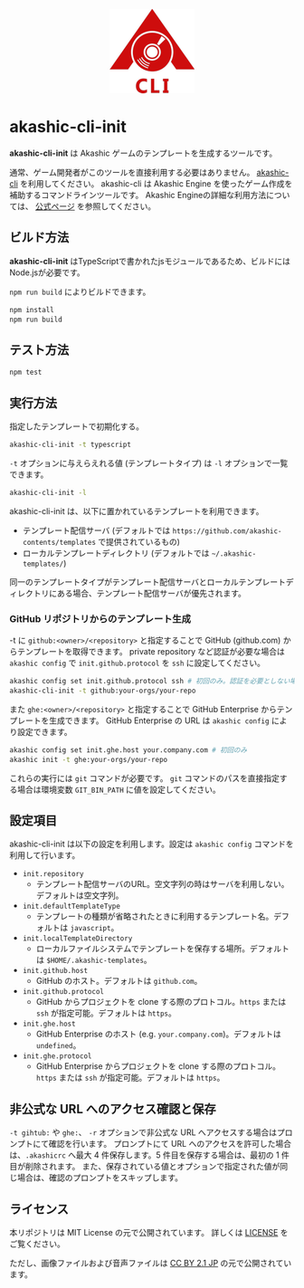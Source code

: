 <p align="center">
<img src="https://github.com/akashic-games/akashic-cli/blob/master/img/akashic-cli.png"/>
</p>

# akashic-cli-init

**akashic-cli-init** は Akashic ゲームのテンプレートを生成するツールです。

通常、ゲーム開発者がこのツールを直接利用する必要はありません。
[akashic-cli](https://github.com/akashic-games/akashic-cli) を利用してください。
akashic-cli は Akashic Engine を使ったゲーム作成を補助するコマンドラインツールです。
Akashic Engineの詳細な利用方法については、 [公式ページ](https://akashic-games.github.io/) を参照してください。

## ビルド方法

**akashic-cli-init** はTypeScriptで書かれたjsモジュールであるため、ビルドにはNode.jsが必要です。

`npm run build` によりビルドできます。

```sh
npm install
npm run build
```

## テスト方法

```sh
npm test
```

## 実行方法

指定したテンプレートで初期化する。

```sh
akashic-cli-init -t typescript
```

`-t` オプションに与えらえれる値 (テンプレートタイプ) は `-l` オプションで一覧できます。

```sh
akashic-cli-init -l
```

akashic-cli-init は、以下に置かれているテンプレートを利用できます。

* テンプレート配信サーバ (デフォルトでは `https://github.com/akashic-contents/templates` で提供されているもの)
* ローカルテンプレートディレクトリ (デフォルトでは `~/.akashic-templates/`)

同一のテンプレートタイプがテンプレート配信サーバとローカルテンプレートディレクトリにある場合、テンプレート配信サーバが優先されます。

### GitHub リポジトリからのテンプレート生成

-t に `github:<owner>/<repository>` と指定することで GitHub (github.com) からテンプレートを取得できます。
private repository など認証が必要な場合は `akashic config` で `init.github.protocol` を `ssh` に設定してください。

```sh
akashic config set init.github.protocol ssh # 初回のみ。認証を必要としない場合は不要。
akashic-cli-init -t github:your-orgs/your-repo
```

また `ghe:<owner>/<repository>` と指定することで GitHub Enterprise からテンプレートを生成できます。
GitHub Enterprise の URL は `akashic config` により設定できます。

```sh
akashic config set init.ghe.host your.company.com # 初回のみ
akashic init -t ghe:your-orgs/your-repo
```

これらの実行には `git` コマンドが必要です。
`git` コマンドのパスを直接指定する場合は環境変数 `GIT_BIN_PATH` に値を設定してください。

## 設定項目
akashic-cli-init は以下の設定を利用します。設定は `akashic config` コマンドを利用して行います。
* `init.repository`
  * テンプレート配信サーバのURL。空文字列の時はサーバを利用しない。デフォルトは空文字列。
* `init.defaultTemplateType`
  * テンプレートの種類が省略されたときに利用するテンプレート名。デフォルトは `javascript`。
* `init.localTemplateDirectory`
  * ローカルファイルシステムでテンプレートを保存する場所。デフォルトは `$HOME/.akashic-templates`。
* `init.github.host`
  * GitHub のホスト。デフォルトは `github.com`。
* `init.github.protocol`
  * GitHub からプロジェクトを clone する際のプロトコル。`https` または `ssh` が指定可能。デフォルトは `https`。
* `init.ghe.host`
  * GitHub Enterprise のホスト (e.g. `your.company.com`)。デフォルトは `undefined`。
* `init.ghe.protocol`
  * GitHub Enterprise からプロジェクトを clone する際のプロトコル。`https` または `ssh` が指定可能。デフォルトは `https`。

## 非公式な URL へのアクセス確認と保存
`-t gihtub:` や `ghe:`、 `-r` オプションで非公式な URL へアクセスする場合はプロンプトにて確認を行います。
プロンプトにて URL へのアクセスを許可した場合は、`.akashicrc` へ最大 4 件保存します。5 件目を保存する場合は、最初の 1 件目が削除されます。
また、保存されている値とオプションで指定された値が同じ場合は、確認のプロンプトをスキップします。

## ライセンス
本リポジトリは MIT License の元で公開されています。
詳しくは [LICENSE](https://github.com/akashic-games/akashic-cli/blob/master/LICENSE) をご覧ください。

ただし、画像ファイルおよび音声ファイルは
[CC BY 2.1 JP](https://creativecommons.org/licenses/by/2.1/jp/) の元で公開されています。

